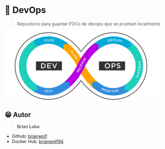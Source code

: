 # :file_folder: DevOps

> Repositorio para guardar POCs de devops que se prueban localmente

![alt](img/Dev-ops-01.svg)

## :grin: Autor

> **Brian Lobo**

* Github: [brianwolf](https://github.com/brianwolf)
* Docker Hub:  [brianwolf94](https://hub.docker.com/u/brianwolf94)
